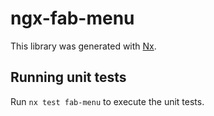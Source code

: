 # ngx-fab-menu

This library was generated with [Nx](https://nx.dev).

## Running unit tests

Run `nx test fab-menu` to execute the unit tests.
